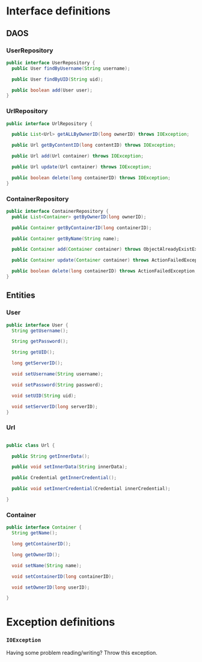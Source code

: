 # Interface definitions

## DAOS

### UserRepository

```java
public interface UserRepository {
  public User findByUsername(String username);

  public User findByUID(String uid);

  public boolean add(User user);
}
```

### UrlRepository

```java
public interface UrlRepository {

  public List<Url> getALLByOwnerID(long ownerID) throws IOException;

  public Url getByContentID(long contentID) throws IOException;

  public Url add(Url container) throws IOException;

  public Url update(Url container) throws IOException;

  public boolean delete(long containerID) throws IOException;
}
```

### ContainerRepository

```java
public interface ContainerRepository {
  public List<Container> getByOwnerID(long ownerID);

  public Container getByContainerID(long containerID);

  public Container getByName(String name);

  public Container add(Container container) throws ObjectAlreadyExistException, ActionFailedException;

  public Container update(Container container) throws ActionFailedException, ObjectNotFoundException;

  public boolean delete(long containerID) throws ActionFailedException, ObjectNotFoundException;
}
```

## Entities

### User

```java
public interface User {
  String getUsername();

  String getPassword();

  String getUID();

  long getServerID();

  void setUsername(String username);

  void setPassword(String password);

  void setUID(String uid);

  void setServerID(long serverID);
}
```

### Url

```java

public class Url {

  public String getInnerData();

  public void setInnerData(String innerData);

  public Credential getInnerCredential();

  public void setInnerCredential(Credential innerCredential);

}


```

### Container

```java
public interface Container {
  String getName();

  long getContainerID();

  long getOwnerID();

  void setName(String name);

  void setContainerID(long containerID);

  void setOwnerID(long userID);

}

```

# Exception definitions

### `IOException`

Having some problem reading/writing? Throw this exception.
